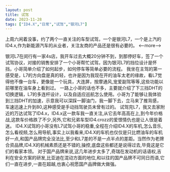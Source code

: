 ```yaml
---
layout: post
title: 试驾
date: 2023-11-28
tags: ["ID4.X","日常","试驾","银河L7"]
---
```


上周六闲着没事，约了两个一直关注的车型试驾，一个是银河L7，一个是上汽的ID4.x,作为新能源汽车的从业者，关注友商的产品还是很有必要的。
<--more-->

银河L7在闵行有一家4s店，我开车过去大概20分钟不到，到那停好车，签了一个试驾协议，对接的销售安排了一个小哥帮忙试驾，因为银河L7的挡位设计是怀挡，小哥简单介绍了如何起步，如何停车等简单必要的流程。
我坐在主驾的第一感受是，L7的方向盘是真的轻，也许是因为我现在开的油车太老的缘故，看L7觉得他不像一台车，更像是一个玩具，大连屏，按摩通风,宠爱副驾等等,这些功能以前哪里在油车身上看到过。
一路上小哥的话也不多，主要就介绍了下三挡DHT的切换逻辑，L7的多连杆设计，以及自适应巡航怎么使用。小哥为了能够让我体验到三挡DHT的加速，示意我可以深踩一脚油门，我一脚下去，立马来了推背感，车速迅速上升到80,这种感受是手动挡驾驶员未曾有过的。
试驾完L7，我又去家附近的万达试驾了ID4.x，ID4.x这一款车我一直关注,从它去年高高在上,到今年价格战,这款车价格跌了不少,另外,它和兄弟车型ID4.crozz的爱恨情仇也是让人很是着迷。
ID4.X试驾的小哥没有L7试驾小哥的稳重,全程在介绍ID4.X的车机,怎么音乐,怎么看视频,怎么用导航,事实上以我看来,ID4.X的车机也仅仅是只比燃油车的车机好一点,和国产品牌完全没法比,至少和L7差的不是一点半点的差距。当然作为老牌合资品牌,ID4.X的机械素质还是不错的,操控,底盘这些都还是说得过去,毕竟这是它们的看家本领。
对于国产品牌来说,这几年进步太多了,奇瑞在发动机的话语权,吉利在安全方案的研发,比亚迪在混动方面的地位,和以往的国产品牌不可同日而语,它们一直在进步,一直在超越,也衷心祝愿国产品牌做大做强。